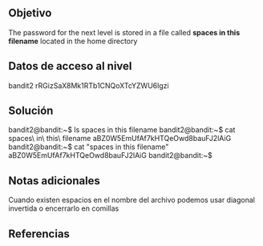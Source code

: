 ## Objetivo
The password for the next level is stored in a file called **spaces in this filename** located in the home directory
## Datos de acceso al nivel
bandit2
rRGizSaX8Mk1RTb1CNQoXTcYZWU6lgzi
## Solución
bandit2@bandit:~$ ls
spaces in this filename
bandit2@bandit:~$ cat spaces\ in\ this\ filename
aBZ0W5EmUfAf7kHTQeOwd8bauFJ2lAiG
bandit2@bandit:~$ cat "spaces in this filename"
aBZ0W5EmUfAf7kHTQeOwd8bauFJ2lAiG
bandit2@bandit:~$
## Notas adicionales
Cuando existen espacios en el nombre del archivo podemos usar diagonal invertida o encerrarlo en comillas 
## Referencias
